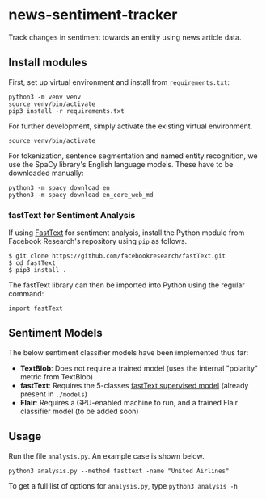 # news-sentiment-tracker
Track changes in sentiment towards an entity using news article data.

## Install modules

First, set up virtual environment and install from ```requirements.txt```:

    python3 -m venv venv
    source venv/bin/activate
    pip3 install -r requirements.txt

For further development, simply activate the existing virtual environment.

    source venv/bin/activate

For tokenization, sentence segmentation and named entity recognition, we use the SpaCy library's English language models. 
These have to be downloaded manually:

    python3 -m spacy download en
    python3 -m spacy download en_core_web_md 

### fastText for Sentiment Analysis

If using [FastText](https://fasttext.cc/) for sentiment analysis, install the Python module from Facebook Research's 
repository using ```pip``` as follows.

    $ git clone https://github.com/facebookresearch/fastText.git
    $ cd fastText
    $ pip3 install .
    
The fastText library can then be imported into Python using the regular command:

    import fastText
    
## Sentiment Models

The below sentiment classifier models have been implemented thus far:
 - **TextBlob**: Does not require a trained model (uses the internal "polarity" metric from TextBlob)
 - **fastText**: Requires the 5-classes [fastText supervised model](https://fasttext.cc/docs/en/supervised-models.html) 
 (already present in ```./models```)
 - **Flair**: Requires a GPU-enabled machine to run, and a trained Flair classifier model (to be added soon)
 
 ## Usage
 
 Run the file ```analysis.py```. An example case is shown below.
 
    python3 analysis.py --method fasttext -name "United Airlines"
    
 To get a full list of options for ```analysis.py```, type ```python3 analysis -h```
  
